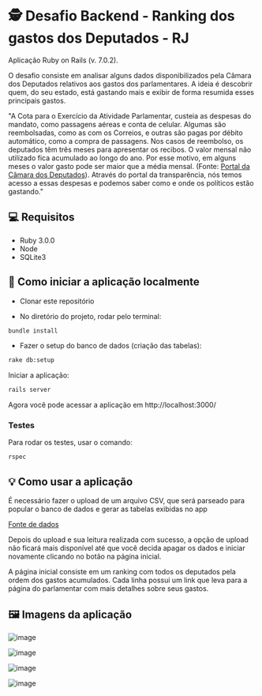 # :detective: Desafio Backend - Ranking dos gastos dos Deputados - RJ

Aplicação Ruby on Rails (v. 7.0.2). 

O desafio consiste em analisar alguns dados disponibilizados pela Câmara dos Deputados relativos aos gastos dos parlamentares. A ideia é descobrir quem, do seu estado, está gastando mais e exibir de forma resumida esses principais gastos.

"A Cota para o Exercício da Atividade Parlamentar, custeia as despesas do mandato, como passagens aéreas e conta de celular. Algumas são reembolsadas, como as com os Correios, e outras são pagas por débito automático, como a compra de passagens. Nos casos de reembolso, os deputados têm três meses para apresentar os recibos. O valor mensal não utilizado fica acumulado ao longo do ano. Por esse motivo, em alguns meses o valor gasto pode ser maior que a média mensal. (Fonte: [Portal da Câmara dos Deputados](https://www2.camara.leg.br/transparencia/acesso-a-informacao/copy_of_perguntas-frequentes/cota-para-o-exercicio-da-atividade-parlamentar)). Através do portal da transparência, nós temos acesso a essas despesas e podemos saber como e onde os políticos estão gastando."

## :computer:	Requisitos
- Ruby 3.0.0
- Node
- SQLite3

## :scroll:	Como iniciar a aplicação localmente

- Clonar este repositório

- No diretório do projeto, rodar pelo terminal:

```bash
bundle install
```

- Fazer o setup do banco de dados (criação das tabelas):

```bash
rake db:setup
```

Iniciar a aplicação:

```bash
rails server
```

Agora você pode acessar a aplicação em http://localhost:3000/

### Testes

Para rodar os testes, usar o comando:

```bash
rspec
```

## :bulb:	Como usar a aplicação

É necessário fazer o upload de um arquivo CSV, que será parseado para popular o banco de dados e gerar as tabelas exibidas no app

[Fonte de dados](https://dadosabertos.camara.leg.br/swagger/api.html#staticfile)

Depois do upload e sua leitura realizada com sucesso, a opção de upload não ficará mais disponível até que você decida apagar os dados e iniciar novamente clicando no botão na página inicial.

A página inicial consiste em um ranking com todos os deputados pela ordem dos gastos acumulados. Cada linha possui um link que leva para a página do parlamentar com mais detalhes sobre seus gastos.

## :framed_picture:	Imagens da aplicação

![image](https://user-images.githubusercontent.com/74281572/184265183-7c4c2560-a5d5-4584-9fcf-b9bb7f034c93.png)

![image](https://user-images.githubusercontent.com/74281572/184265230-08bc4138-fafe-4b59-b023-ffa546d0c07d.png)

![image](https://user-images.githubusercontent.com/74281572/184265299-e1d38253-df17-47ea-b33f-cb451c236056.png)

![image](https://user-images.githubusercontent.com/74281572/184265345-71202257-777b-4556-b993-4809f1c2c21e.png)

